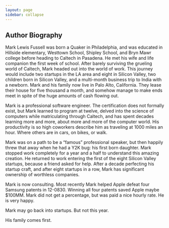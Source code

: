 ```yaml
---
layout: page
sidebar: collapse
---
```


## Author Biography

Mark Lewis Fussell was born a Quaker in Philadelphia, and was educated in Hillside elementary, Westtown School, Shipley School, and Bryn Mawr college before heading to Caltech in Pasadena.  He met his wife and life companion the first week of school.  After barely surviving the grueling world of Caltech, Mark headed out into the world of work.  This journey would include two startups in the LA area and eight in Silicon Valley, two children born in Silicon Valley, and a multi-month business trip to India with a newborn. Mark and his family now live in Palo Alto, California.  They lease their house for five thousand a month, and somehow manage to make ends meet in spite of the huge amounts of cash flowing out.

Mark is a professional software engineer.  The certification does not formally exist, but Mark learned to program at twelve, delved into the science of computers while matriculating through Caltech, and has spent decades learning more and more, about more and more of the computer world. His productivity is so high coworkers describe him as traveling at 1000 miles an hour.  Where others are in cars, on bikes, or walk.

Mark was on a path to be a “famous” professional speaker, but then happily threw that away when he had a Y2K bug: his first born daughter.  Mark stopped work completely for a year and a half to understand this amazing creation.  He returned to work entering the first of the eight Silicon Valley startups, because a friend asked for help.  After a decade perfecting his startup craft, and after eight startups in a row, Mark has significant ownership of worthless companies.

Mark is now consulting.  Most recently Mark helped Apple defeat four Samsung patents in 12-0830.  Winning all four patents saved Apple maybe $100MM.  Mark did not get a percentage, but was paid a nice hourly rate.  He is very happy.

Mark may go back into startups.  But not this year.

His family comes first.
